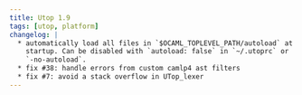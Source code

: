 ```yaml
---
title: Utop 1.9
tags: [utop, platform]
changelog: |
  * automatically load all files in `$OCAML_TOPLEVEL_PATH/autoload` at
    startup. Can be disabled with `autoload: false` in `~/.utoprc` or
    `-no-autoload`.
  * fix #38: handle errors from custom camlp4 ast filters
  * fix #7: avoid a stack overflow in UTop_lexer
---
```


